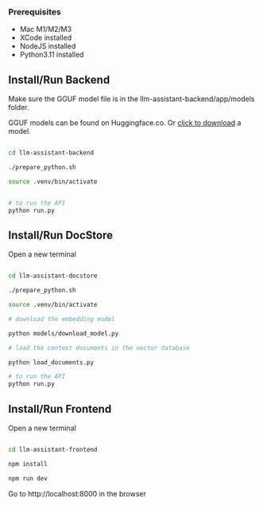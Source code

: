 ### Prerequisites

- Mac M1/M2/M3
- XCode installed
- NodeJS installed
- Python3.11 installed

## Install/Run Backend

Make sure the GGUF model file is in the llm-assistant-backend/app/models folder.

GGUF models can be found on Huggingface.co. Or [click to download](https://huggingface.co/MaziyarPanahi/Qwen2-7B-Instruct-GGUF/resolve/main/Qwen2-7B-Instruct.Q6_K.gguf?download=true) a model.

``` bash

cd llm-assistant-backend

./prepare_python.sh

source .venv/bin/activate


# to run the API
python run.py

```

## Install/Run DocStore


Open a new terminal

``` bash

cd llm-assistant-docstore

./prepare_python.sh

source .venv/bin/activate

# download the embedding model

python models/download_model.py

# load the context documents in the vector database

python load_documents.py

# to run the API
python run.py
```

## Install/Run Frontend

Open a new terminal

``` bash

cd llm-assistant-frontend

npm install

npm run dev
```

Go to http://localhost:8000 in the browser


